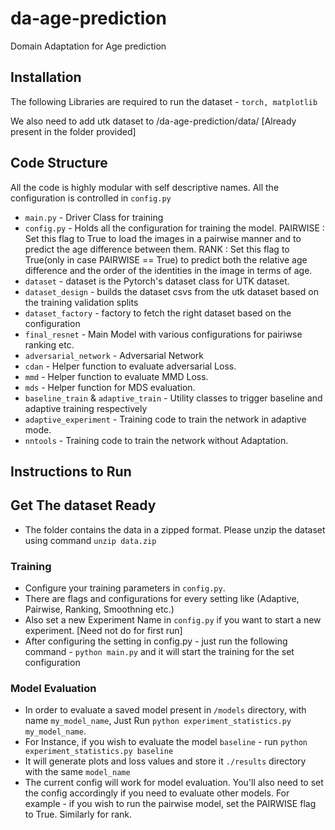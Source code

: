 # da-age-prediction
Domain Adaptation for Age prediction

## Installation

The following Libraries are required to run the dataset - `torch, matplotlib`

We also need to add utk dataset to /da-age-prediction/data/  [Already present in the folder provided]

## Code Structure

All the code is highly modular with self descriptive names. All the configuration is controlled in `config.py`

* `main.py` - Driver Class for training
* `config.py` - Holds all the configuration for training the model.
                PAIRWISE : Set this flag to True to load the images in a pairwise manner and to predict the age difference    between them.
                RANK : Set this flag to True(only in case PAIRWISE == True) to predict both the relative age difference and the order of the identities in the image in terms of age.
* `dataset` - dataset is the Pytorch's dataset class for UTK dataset. 
* `dataset_design` - builds the dataset csvs from the utk dataset based on the training validation splits
* `dataset_factory` - factory to fetch the right dataset based on the configuration
* `final_resnet` - Main Model with various configurations for pairiwse ranking etc. 
* `adversarial_network` - Adversarial Network
* `cdan` - Helper function to evaluate adversarial Loss.
* `mmd` - Helper function to evaluate MMD Loss.
* `mds` - Helper function for MDS evaluation.
* `baseline_train` & `adaptive_train` - Utility classes to trigger baseline and adaptive training respectively
* `adaptive_experiment` - Training code to train the network in adaptive mode.
* `nntools` - Training code to train the network without Adaptation.

## Instructions to Run

## Get The dataset Ready

* The folder contains the data in a zipped format. Please unzip the dataset using command `unzip data.zip`

### Training

* Configure your training parameters in `config.py`. 
* There are flags and configurations for every setting like (Adaptive, Pairwise, Ranking, Smoothning etc.)
* Also set a new Experiment Name in `config.py` if you want to start a new experiment. [Need not do for first run]
* After configuring the setting in config.py - just run the following command - `python main.py` and it will start the training for the set configuration

### Model Evaluation

* In order to evaluate a saved model present in `/models` directory, with name `my_model_name`, Just Run `python experiment_statistics.py my_model_name`.
* For Instance, if you wish to evaluate the model `baseline` - run `python experiment_statistics.py baseline`
* It will generate plots and loss values and store it `./results` directory with the same `model_name`
* The current config will work for model evaluation. You'll also need to set the config accordingly if you need to evaluate other models.
 For example - if you wish to run the pairwise model, set the PAIRWISE flag to True. Similarly for rank.
